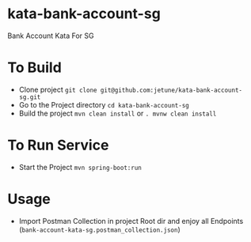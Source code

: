 # kata-bank-account-sg
Bank Account Kata For SG

# To Build

* Clone project `git clone git@github.com:jetune/kata-bank-account-sg.git`
* Go to the Project directory `cd kata-bank-account-sg`
* Build the project `mvn clean install` or `. mvnw clean install`

# To Run Service

* Start the Project `mvn spring-boot:run`


# Usage

* Import Postman Collection in project Root dir and enjoy all Endpoints (`bank-account-kata-sg.postman_collection.json`)
